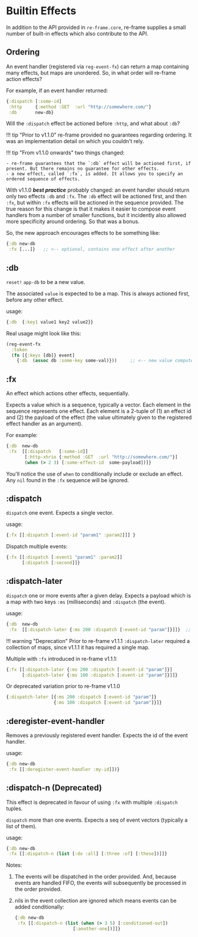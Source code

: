 # Builtin Effects

In addition to the API provided in `re-frame.core`, re-frame supplies a small number of 
built-in effects which also contribute to the API.

## Ordering

An event handler (registered via `reg-event-fx`) can return a map containing many effects, but maps are unordered. So, in what order will re-frame action effects?

For example, if an event handler returned:
```clj 
{:dispatch [:some-id]
 :http     {:method :GET  :url "http://somewhere.com/"}
 :db       new-db}
``` 
Will the `:dispatch` effect be actioned before `:http`, and what about `:db`?

!!! tip "Prior to v1.1.0"
    re-frame provided no guarantees regarding ordering. It was an implementation
    detail on which you couldn't rely.

!!! tip "From v1.1.0 onwards"
    two things changed:
    
    - re-frame guarantees that the `:db` effect will be actioned first, if present. But there remains no guarantee for other effects.
    - a new effect, called `:fx`, is added. It allows you to specify an ordered sequence of effects.

With v1.1.0 ***best practice*** probably changed: an event handler should return only two effects `:db` and `:fx`. The `:db` effect will be actioned first, and then `:fx`, but within `:fx` effects will be actioned in the sequence provided. The true reason for this change is that it makes it easier to compose event handlers from a number of smaller functions, but it incidently also allowed more specificity around ordering. So that was a bonus. 

So, the new approach encourages effects to be something like:
```clj
{:db new-db 
 :fx [...]}   ;; <-- optional, contains one effect after another
```

## <a name="db"></a> :db

`reset!` `app-db` to be a new value. 

The associated `value` is expected to be a map. This is always
actioned first, before any other effect.

usage:
```clojure
{:db  {:key1 value1 key2 value2}}   
```

Real usage might look like this: 
```clojure
(reg-event-fx
  :token 
  (fn [{:keys [db]} event]
    {:db  (assoc db :some-key some-val)}))     ;; <-- new value computed
```

## <a name="fx"></a> :fx

An effect which actions other effects, sequentially. 

Expects a value which is a sequence, typically a vector. 
Each element in the sequence represents one effect. 
Each element is a 2-tuple of (1) an effect id and (2) the payload of the effect (the value ultimately given to the registered effect handler as an argument). 

For example:
```clj
{:db  new-db 
 :fx  [[:dispatch   [:some-id]]
       [:http-xhrio {:method :GET  :url "http://somewhere.com/"}]
       (when (> 2 3) [:some-effect-id  some-payload])]}
```

You'll notice the use of `when` to conditionally include or exclude an effect. Any `nil` found in the `:fx` sequence will be ignored. 

## <a name="dispatch"></a> :dispatch

`dispatch` one event. Expects a single vector.

usage:
```clojure
{:fx [[:dispatch [:event-id "param1" :param2]]] }
```

Dispatch multiple events:
```clojure
{:fx [[:dispatch [:event1 "param1" :param2]]
      [:dispatch [:second]]}
```

## <a name="dispatch-later"></a> :dispatch-later

`dispatch` one or more events after a given delay. Expects a payload which is a 
map with two keys `:ms` (milliseconds) and `:dispatch` (the event).

usage:
```clj
{:db  new-db 
 :fx  [[:dispatch-later {:ms 200 :dispatch [:event-id "param"]}]]}  ;; dispatch in 200ms
```

!!! warning "Deprecation"
    Prior to re-frame v1.1.1 `:dispatch-later` required a collection of maps, 
    since v1.1.1 it has required a single map. 

Multiple with `:fx` introduced in re-frame v1.1.1:
```clojure
{:fx [[:dispatch-later {:ms 200 :dispatch [:event-id "param"]}]
      [:dispatch-later {:ms 100 :dispatch [:event-id "param"]}]]}
```

Or deprecated variation prior to re-frame v1.1.0
```clojure
{:dispatch-later [{:ms 200 :dispatch [:event-id "param"]}
                  {:ms 100 :dispatch [:event-id "param"]}]}
```

   
## <a name="deregister-event-handler"></a> :deregister-event-handler

Removes a previously registered event handler. Expects the id of the event handler. 

usage:
```clojure
{:db new-db
 :fx [[:deregister-event-handler :my-id]])}
```


## <a name="dispatch-n"></a> :dispatch-n (Deprecated)

This effect is deprecated in favour of using `:fx` with multiple `:dispatch` tuples.

`dispatch` more than one events. Expects a seq of event vectors (typically a list of them). 

usage:
```clojure
{:db new-db
 :fx [[:dispatch-n (list [:do :all] [:three :of] [:these])]]}
```

Notes:

  1. The events will be dispatched in the order provided. And, because events are handled FIFO, the events will subsequently be processed in the order provided.
  2. nils in the event collection are ignored which means events can be added
conditionally:

     ```clojure
     {:db new-db
      :fx [[:dispatch-n (list (when (> 3 5) [:conditioned-out])
                           [:another-one])]]}
     ```
